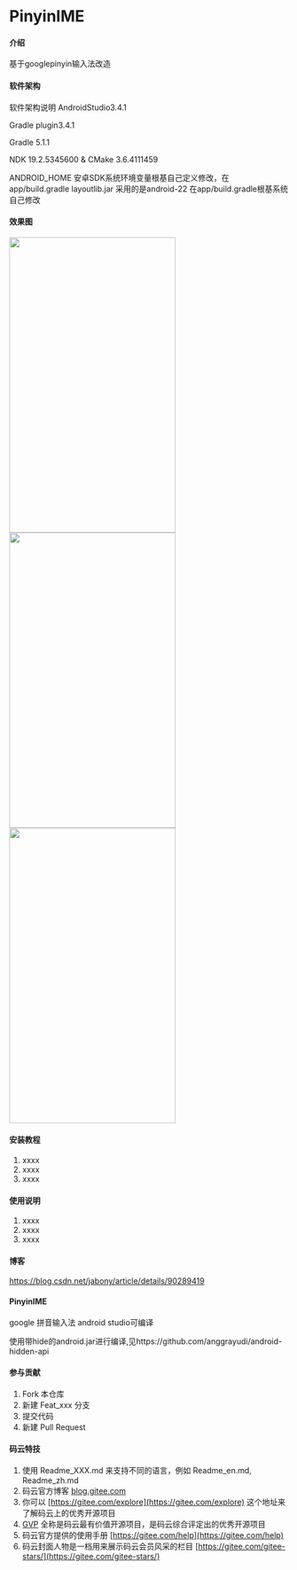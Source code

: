 # PinyinIME

#### 介绍
基于googlepinyin输入法改造

#### 软件架构
软件架构说明
AndroidStudio3.4.1

Gradle plugin3.4.1

Gradle 5.1.1

NDK 19.2.5345600 & CMake 3.6.4111459

ANDROID_HOME 安卓SDK系统环境变量根基自己定义修改，在app/build.gradle
layoutlib.jar 采用的是android-22 在app/build.gradle根基系统自己修改

#### 效果图

<img src="https://gitee.com/jabony/PinyinIME/raw/master/screenshot/选择默认输入法.png" width = "300" height = "533" />
<img src="https://gitee.com/jabony/PinyinIME/raw/master/screenshot/默认全键盘输入法.png" width = "300" height = "533" />
<img src="https://gitee.com/jabony/PinyinIME/raw/master/screenshot/输入中文效果.png" width = "300" height = "533" />


#### 安装教程

1. xxxx
2. xxxx
3. xxxx

#### 使用说明

1. xxxx
2. xxxx
3. xxxx

#### 博客
https://blog.csdn.net/jabony/article/details/90289419

#### PinyinIME
google 拼音输入法 android studio可编译


使用带hide的android.jar进行编译,见https://github.com/anggrayudi/android-hidden-api


#### 参与贡献

1. Fork 本仓库
2. 新建 Feat_xxx 分支
3. 提交代码
4. 新建 Pull Request


#### 码云特技

1. 使用 Readme\_XXX.md 来支持不同的语言，例如 Readme\_en.md, Readme\_zh.md
2. 码云官方博客 [blog.gitee.com](https://blog.gitee.com)
3. 你可以 [https://gitee.com/explore](https://gitee.com/explore) 这个地址来了解码云上的优秀开源项目
4. [GVP](https://gitee.com/gvp) 全称是码云最有价值开源项目，是码云综合评定出的优秀开源项目
5. 码云官方提供的使用手册 [https://gitee.com/help](https://gitee.com/help)
6. 码云封面人物是一档用来展示码云会员风采的栏目 [https://gitee.com/gitee-stars/](https://gitee.com/gitee-stars/)